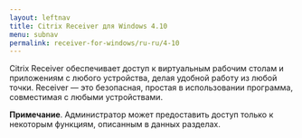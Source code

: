 ```yaml
---
layout: leftnav
title: Citrix Receiver для Windows 4.10
menu: subnav
permalink: receiver-for-windows/ru-ru/4-10
---
```


Citrix Receiver обеспечивает доступ к виртуальным рабочим столам и приложениям с любого устройства, делая удобной работу из любой точки. Receiver — это безопасная, простая в использовании программа, совместимая с любыми устройствами.

**Примечание**. Администратор может предоставить доступ только к некоторым функциям, описанным в данных разделах.
